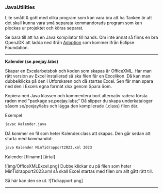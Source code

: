 ### JavaUtilities
Lite smått &amp; gott med olika program som kan vara bra att ha
Tanken är att det skall kunna vara små separata kommandorads program som kan plockas ur projektet och köras separat.

Se bara till att ha en Java kompilator till hands. Om inte annat så finns en bra OpenJDK att ladda ned ifrån [Adoption](https://adoptium.net/)
som kommer ifrån Eclipse Foundation.
***
**Kalender (se.peejay.labs)**

Skapar en Excelarbetsbok och koden som skapas är OfficeXML. Har man rätt version av Excel installerad så ska filen
får en Excelikon. Då kan man dubbelklicka på den i Utforskaren och då startas Excel. Sen får man spara ned den i
Excels egna format xlsx genom Spara Som.

Kopiera ned Java klassen och kommentera bort alternativ radera första raden med "package se.peejay.labs;" 
Då slipper du skapa underkataloger såsom se/peejay/labs och lägga den kompilerade (.class) filen där.

Exempel
```bash
javac Kalender.java
```

Då kommer en fil som heter Kalender.class att skapas. Den går sedan att starta med kommandot:
```bash
java Kalender MinTidrapport2023.xml 2023
```

Kalender [filnamn] [årtal]

![img/OfficeXMLExcel.png]
Dubbelklickar du på filen som heter MinTidrapport2023.xml så skall Excel startas med filen om allt gått rätt till.

Så här kan den se ut.
![Tidrapport.png]
***

